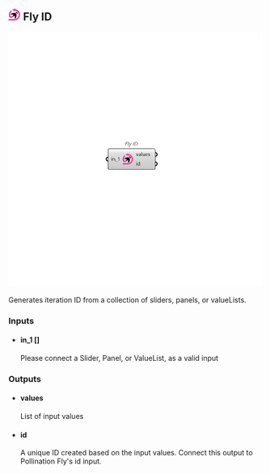 ## ![Fly ID](../../images/icons/Fly_ID.png) Fly ID

![Fly ID](../../images/components/Fly_ID.png)

Generates iteration ID from a collection of sliders, panels, or valueLists.

### Inputs

* #### in_1 []

  Please connect a Slider, Panel, or ValueList, as a valid input

### Outputs

* #### values

  List of input values

* #### id

  A unique ID created based on the input values. Connect this output to Pollination Fly's id input.

